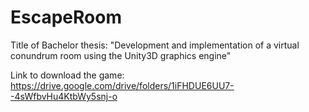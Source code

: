 # EscapeRoom

Title of Bachelor thesis: "Development and implementation of a virtual conundrum room using the Unity3D graphics engine"

Link to download the game: 
https://drive.google.com/drive/folders/1iFHDUE6UU7--4sWfbvHu4KtbWy5snj-o
